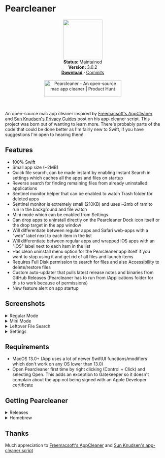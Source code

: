 # Pearcleaner
<p align="center">
   <img src="https://github.com/alienator88/Pearcleaner/assets/91337119/165f6961-f4fc-4199-bc68-580bacff6eaf" align="center" width="128" height="128" />
   <br />
   <strong>Status: </strong>Maintained 
   <br />
   <strong>Version: </strong>3.0.2
   <br />
   <a href="https://github.com/alienator88/Pearcleaner/releases"><strong>Download</strong></a>
    · 
   <a href="https://github.com/alienator88/Pearcleaner/commits">Commits</a>
   <br />
   <br />
   <a href="https://www.producthunt.com/posts/pearcleaner?utm_source=badge-featured&utm_medium=badge&utm_souce=badge-pearcleaner" target="_blank"><img src="https://api.producthunt.com/widgets/embed-image/v1/featured.svg?post_id=439875&theme=neutral" alt="Pearcleaner - An&#0032;open&#0045;source&#0032;mac&#0032;app&#0032;cleaner | Product Hunt" style="width: 250px; height: 54px;" width="250" height="54" /></a>
  </p>
</p>
</br>

An open-source mac app cleaner inspired by [Freemacsoft's AppCleaner](https://freemacsoft.net/appcleaner/) and [Sun Knudsen's Privacy Guides](https://sunknudsen.com/privacy-guides/how-to-clean-uninstall-macos-apps-using-appcleaner-open-source-alternative) post on his app-cleaner script.
This project was born out of wanting to learn more. There's probably parts of the code that could be done better as I'm fairly new to Swift, if you have suggestions I'm open to hearing them!

## Features
- 100% Swift
- Small app size (~2MB)
- Quick file search, can be made instant by enabling Instant Search in settings which caches all the apps and files on startup
- Reverse search for finding remaining files from already uninstalled applications
- Sentinel monitor helper that can be enabled to watch Trash folder for deleted apps
- Sentinel monitor is extremely small (210KB) and uses ~2mb of ram to run in the background and file watch
- Mini mode which can be enabled from Settings
- Can drop apps to uninstall directly on the Pearcleaner Dock icon itself or the drop target in the app window
- Will differentiate between regular apps and Safari web-apps with a "web" label next to each item in the list
- Will differentiate between regular apps and wrapped iOS apps with an "iOS" label next to each item in the list
- Has clean uninstall menu option for the Pearcleaner app itself if you want to stop using it and get rid of all files and launch items
- Requires Full Disk permission to search for files and also Accessibility to delete/restore files
- Custom auto-updater that pulls latest release notes and binaries from GitHub Releases (Pearcleaner has to run from /Applications folder for this to work because of permissions)
- New feature alert on app startup


## Screenshots

<details>
  <summary>Regular Mode</summary>

<img src="https://github.com/alienator88/Pearcleaner/assets/91337119/64f581a6-47b7-4ad1-acd3-24d585407aa7" align="left" width="400" />

<img src="https://github.com/alienator88/Pearcleaner/assets/91337119/22786ddf-00c6-43d7-8fd2-d11b1237e56b" align="center" width="400" />
<p></p>
<img src="https://github.com/alienator88/Pearcleaner/assets/91337119/327388d9-e043-40ba-b473-4a7c255b1cdf" align="left" width="400" />

<img src="https://github.com/alienator88/Pearcleaner/assets/91337119/6f4b247b-4bee-4db8-a758-fa55673dfe9a" align="center" width="400" />
<p></p>

</details>

<details>
  <summary>Mini Mode</summary>
<img src="https://github.com/alienator88/Pearcleaner/assets/91337119/0bcfbbee-7d43-4f14-9657-d3d62da72d88" align="left" width="400" />

<img src="https://github.com/alienator88/Pearcleaner/assets/91337119/3724094f-f160-4e07-8162-ff8e5e850596" align="center" width="400" />
<p></p>
<img src="https://github.com/alienator88/Pearcleaner/assets/91337119/9f713923-2eca-41c0-95da-3d35ce546f93" align="left" width="400" />

<img src="https://github.com/alienator88/Pearcleaner/assets/91337119/52cec03b-9b5c-40c0-865d-669466713c18" align="center" width="400" />

</details>

<details>
  <summary>Leftover File Search</summary>
<img src="https://github.com/alienator88/Pearcleaner/assets/91337119/7f0bb69c-67ef-488b-b7ea-43e9215b3065" align="left" width="400" />

<img src="https://github.com/alienator88/Pearcleaner/assets/91337119/a1d815cd-7118-4817-80f7-e568c6357d19" align="center" width="400" />

</details>

<details>
  <summary>Settings</summary>
<img src="https://github.com/alienator88/Pearcleaner/assets/91337119/684374f0-a342-420b-b251-5e35d07e4d72" align="left" width="400" />

<img src="https://github.com/alienator88/Pearcleaner/assets/91337119/c0d0541a-c13f-47b2-a0d7-59bf6e722499" align="center" width="400" />

</details>



## Requirements
- MacOS 13.0+ (App uses a lot of newer SwiftUI functions/modifiers which don't work on any OS lower than 13.0)
- Open Pearcleaner first time by right clicking (Control + Click) and selecting Open. This adds an exception to Gatekeeper so it doesn't complain about the app not being signed with an Apple Developer certificate


## Getting Pearcleaner

<details>
  <summary>Releases</summary>

> Pre-compiled, always up-to-date versions are available from my releases page.
You might need to open this with right click-open since I don't have a paid developer account.
</details>

<details>
  <summary>Homebrew</summary>
   
> Since I don't have a paid developer account, I can't submit to the main Homebrew cask repo.
You can still add the app via Homebrew by tapping my homebrew repo:
```
brew install alienator88/homebrew-cask/pearcleaner
```
</details>

## Thanks

Much appreciation to [Freemacsoft's AppCleaner](https://freemacsoft.net/appcleaner/) and [Sun Knudsen's app-cleaner script](https://sunknudsen.com/privacy-guides/how-to-clean-uninstall-macos-apps-using-appcleaner-open-source-alternative)
